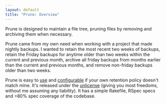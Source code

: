 ```yaml
---
layout: default
title: "Prune: Overview"
---
```

Prune is designed to maintain a file tree, pruning files by removing and archiving them when necessary.

Prune came from my own need when working with a project that made nightly backups. I wanted to retain the most recent two weeks of backups, retain the Friday backups for anytime older than two weeks within the current and previous month, archive all friday backups from months earlier than the current and previous months, and remove non-friday backups older than two weeks.

Prune is easy to [use](use.html) and [configurable](configure.html) if your own retention policy doesn't match mine. It's released under the [unlicense](http://unlicense.org/) (giving you most freedoms, without me assuming any liability). It has a simple Rakefile, RSpec specs and >80% spec coverage of the codebase.